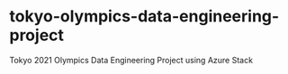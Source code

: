 # tokyo-olympics-data-engineering-project
Tokyo 2021 Olympics Data Engineering Project using Azure Stack
